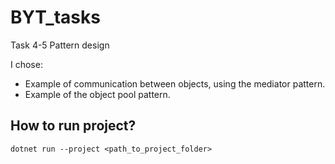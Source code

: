 # BYT_tasks

Task 4-5 Pattern design

I chose: 

- Example of communication between objects, using the mediator pattern. 
- Example of the object pool pattern.

## How to run project?

```dotnet run --project <path_to_project_folder>```